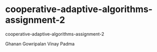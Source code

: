 # cooperative-adaptive-algorithms-assignment-2
cooperative-adaptive-algorithms-assignment-2

Ghanan Gowripalan
Vinay Padma
